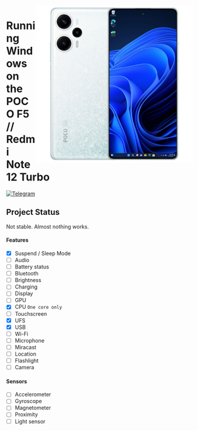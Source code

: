 <img align="right" src="https://raw.githubusercontent.com/Xhdsos/Port-Windows-POCO-F5-RN12T/main/marble.png" width="425" alt="Windows 11 Running On A Poco F5">

# Running Windows on the POCO F5 // Redmi Note 12 Turbo
[![Telegram](https://img.shields.io/badge/Chat-Telegram-brightgreen.svg?logo=telegram&style=flat-square)](https://t.me/woa_marble_davinci)
## Project Status

Not stable. Almost nothing works.

#### Features

- [X] Suspend / Sleep Mode
- [ ] Audio
- [ ] Battery status
- [ ] Bluetooth
- [ ] Brightness
- [ ] Charging
- [ ] Display
- [ ] GPU
- [X] CPU ```One core only```
- [ ] Touchscreen
- [X] UFS
- [X] USB
- [ ] Wi-Fi
- [ ] Microphone
- [ ] Miracast
- [ ] Location
- [ ] Flashlight
- [ ] Camera

#### Sensors

- [ ] Accelerometer
- [ ] Gyroscope
- [ ] Magnetometer
- [ ] Proximity
- [ ] Light sensor
